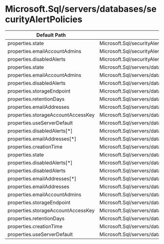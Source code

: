 # Microsoft.Sql/servers/databases/securityAlertPolicies

| Default Path | Alias |
|---|---|
| properties.state | Microsoft.Sql/securityAlertPolicies.state |
| properties.emailAccountAdmins | Microsoft.Sql/securityAlertPolicies.emailAccountAdmins |
| properties.disabledAlerts | Microsoft.Sql/securityAlertPolicies.disabledAlerts |
| properties.state | Microsoft.Sql/servers/databases/securityAlertPolicies/state |
| properties.emailAccountAdmins | Microsoft.Sql/servers/databases/securityAlertPolicies/emailAccountAdmins |
| properties.disabledAlerts | Microsoft.Sql/servers/databases/securityAlertPolicies/disabledAlerts |
| properties.storageEndpoint | Microsoft.Sql/servers/databases/securityAlertPolicies/storageEndpoint |
| properties.retentionDays | Microsoft.Sql/servers/databases/securityAlertPolicies/retentionDays |
| properties.emailAddresses | Microsoft.Sql/servers/databases/securityAlertPolicies/emailAddresses |
| properties.storageAccountAccessKey | Microsoft.Sql/servers/databases/securityAlertPolicies/storageAccountAccessKey |
| properties.useServerDefault | Microsoft.Sql/servers/databases/securityAlertPolicies/useServerDefault |
| properties.disabledAlerts[*] | Microsoft.Sql/servers/databases/securityAlertPolicies/disabledAlerts[*] |
| properties.emailAddresses[*] | Microsoft.Sql/servers/databases/securityAlertPolicies/emailAddresses[*] |
| properties.creationTime | Microsoft.Sql/servers/databases/securityAlertPolicies/creationTime |
| properties.state | Microsoft.Sql/servers/databases/securityAlertPolicies/default.state |
| properties.disabledAlerts[*] | Microsoft.Sql/servers/databases/securityAlertPolicies/default.disabledAlerts[*] |
| properties.disabledAlerts | Microsoft.Sql/servers/databases/securityAlertPolicies/default.disabledAlerts |
| properties.emailAddresses[*] | Microsoft.Sql/servers/databases/securityAlertPolicies/default.emailAddresses[*] |
| properties.emailAddresses | Microsoft.Sql/servers/databases/securityAlertPolicies/default.emailAddresses |
| properties.emailAccountAdmins | Microsoft.Sql/servers/databases/securityAlertPolicies/default.emailAccountAdmins |
| properties.storageEndpoint | Microsoft.Sql/servers/databases/securityAlertPolicies/default.storageEndpoint |
| properties.storageAccountAccessKey | Microsoft.Sql/servers/databases/securityAlertPolicies/default.storageAccountAccessKey |
| properties.retentionDays | Microsoft.Sql/servers/databases/securityAlertPolicies/default.retentionDays |
| properties.creationTime | Microsoft.Sql/servers/databases/securityAlertPolicies/default.creationTime |
| properties.useServerDefault | Microsoft.Sql/servers/databases/securityAlertPolicies/default.useServerDefault |

